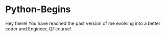 # Python-Begins
Hey there!
You have reached the past version of me evolving into a better coder and Engineer, 
Qf course!
 
